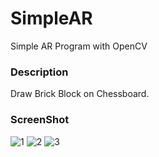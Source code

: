 # SimpleAR
Simple AR Program with OpenCV

### Description
Draw Brick Block on Chessboard.

### ScreenShot
![1](https://github.com/user-attachments/assets/92b1d283-fc0c-48fd-9d81-a6c3eae18bcb)
![2](https://github.com/user-attachments/assets/613fbfec-6ca7-4f75-9d91-e1c604d2e054)
![3](https://github.com/user-attachments/assets/cd8a9d05-2b36-449b-b903-cee9f799af68)
